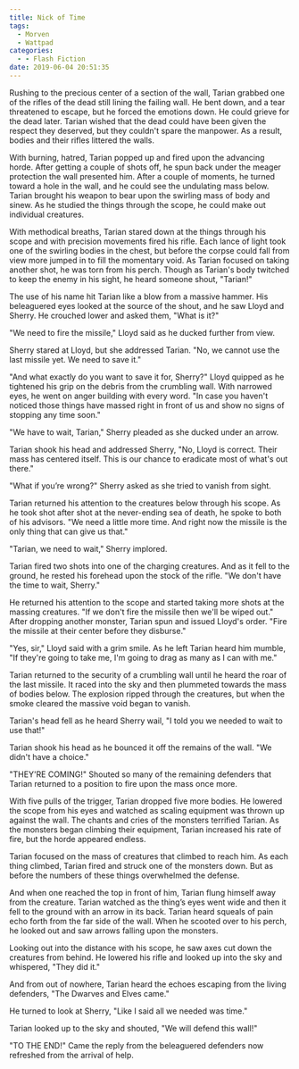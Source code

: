 ```yaml
---
title: Nick of Time
tags:
  - Morven
  - Wattpad
categories:
  - - Flash Fiction
date: 2019-06-04 20:51:35
---
```


Rushing to the precious center of a section of the wall, Tarian grabbed one of the rifles of the dead still lining the failing wall. He bent down, and a tear threatened to escape, but he forced the emotions down. He could grieve for the dead later. Tarian wished that the dead could have been given the respect they deserved, but they couldn't spare the manpower. As a result, bodies and their rifles littered the walls.

With burning, hatred, Tarian popped up and fired upon the advancing horde. After getting a couple of shots off, he spun back under the meager protection the wall presented him. After a couple of moments, he turned toward a hole in the wall, and he could see the undulating mass below. Tarian brought his weapon to bear upon the swirling mass of body and sinew.<!-- more --> As he studied the things through the scope, he could make out individual creatures.

With methodical breaths, Tarian stared down at the things through his scope and with precision movements fired his rifle. Each lance of light took one of the swirling bodies in the chest, but before the corpse could fall from view more jumped in to fill the momentary void. As Tarian focused on taking another shot, he was torn from his perch. Though as Tarian's body twitched to keep the enemy in his sight, he heard someone shout, "Tarian!"

The use of his name hit Tarian like a blow from a massive hammer. His beleaguered eyes looked at the source of the shout, and he saw Lloyd and Sherry. He crouched lower and asked them, "What is it?"

"We need to fire the missile," Lloyd said as he ducked further from view.

Sherry stared at Lloyd, but she addressed Tarian. "No, we cannot use the last missile yet. We need to save it."

"And what exactly do you want to save it for, Sherry?" Lloyd quipped as he tightened his grip on the debris from the crumbling wall. With narrowed eyes, he went on anger building with every word. "In case you haven't noticed those things have massed right in front of us and show no signs of stopping any time soon."

"We have to wait, Tarian," Sherry pleaded as she ducked under an arrow.

Tarian shook his head and addressed Sherry, "No, Lloyd is correct. Their mass has centered itself. This is our chance to eradicate most of what's out there."

"What if you’re wrong?" Sherry asked as she tried to vanish from sight.

Tarian returned his attention to the creatures below through his scope. As he took shot after shot at the never-ending sea of death, he spoke to both of his advisors. "We need a little more time. And right now the missile is the only thing that can give us that."

"Tarian, we need to wait," Sherry implored.

Tarian fired two shots into one of the charging creatures. And as it fell to the ground, he rested his forehead upon the stock of the rifle. "We don't have the time to wait, Sherry."

He returned his attention to the scope and started taking more shots at the massing creatures. "If we don't fire the missile then we'll be wiped out." After dropping another monster, Tarian spun and issued Lloyd's order. "Fire the missile at their center before they disburse."

"Yes, sir," Lloyd said with a grim smile. As he left Tarian heard him mumble, "If they're going to take me, I'm going to drag as many as I can with me."

Tarian returned to the security of a crumbling wall until he heard the roar of the last missile. It raced into the sky and then plummeted towards the mass of bodies below. The explosion ripped through the creatures, but when the smoke cleared the massive void began to vanish.

Tarian's head fell as he heard Sherry wail, "I told you we needed to wait to use that!"

Tarian shook his head as he bounced it off the remains of the wall. "We didn't have a choice."

"THEY'RE COMING!" Shouted so many of the remaining defenders that Tarian returned to a position to fire upon the mass once more.

With five pulls of the trigger, Tarian dropped five more bodies. He lowered the scope from his eyes and watched as scaling equipment was thrown up against the wall. The chants and cries of the monsters terrified Tarian. As the monsters began climbing their equipment, Tarian increased his rate of fire, but the horde appeared endless.

Tarian focused on the mass of creatures that climbed to reach him. As each thing climbed, Tarian fired and struck one of the monsters down. But as before the numbers of these things overwhelmed the defense.

And when one reached the top in front of him, Tarian flung himself away from the creature. Tarian watched as the thing’s eyes went wide and then it fell to the ground with an arrow in its back. Tarian heard squeals of pain echo forth from the far side of the wall. When he scooted over to his perch, he looked out and saw arrows falling upon the monsters.

Looking out into the distance with his scope, he saw axes cut down the creatures from behind. He lowered his rifle and looked up into the sky and whispered, "They did it."

And from out of nowhere, Tarian heard the echoes escaping from the living defenders, "The Dwarves and Elves came."

He turned to look at Sherry, "Like I said all we needed was time."

Tarian looked up to the sky and shouted, "We will defend this wall!"

"TO THE END!" Came the reply from the beleaguered defenders now refreshed from the arrival of help.